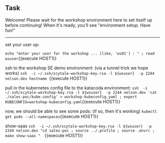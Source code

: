 ## Task

Welcome!   Please wait for the workshop environment here to set itself up before continuing!
When it's ready, you'll see "environment setup.  Have fun!"

----


set your user up:

`echo "enter your user for the workshop ... [like, 'ws01'] : " ; read wsuser`{{execute HOST1}}

ssh to the workshop SE demo environment: (via a tunnel trick we hope works)
`ssh  -i ~/.ssh/scytale-workshop-key.rsa -l ${wsuser}  -p 2244 nelson.dev hostname `{{execute HOST1}}

pull in the kubernetes config file to the katacoda environment:
`ssh  -i ~/.ssh/scytale-workshop-key.rsa -l ${wsuser}  -p 2244 nelson.dev 'cat ./sales-poc/kube.config' > workshop-kubeconfig.yaml ; export KUBECONFIG=workshop-kubeconfig.yaml`{{execute HOST1}}

now, we should be able to see some pods:
(if so, then it's working)
`kubectl get pods --all-namespaces`{{execute HOST1}}


show-saas
`ssh  -i ~/.ssh/scytale-workshop-key.rsa -l ${wsuser}  -p 2244 nelson.dev "cd sales-poc ; source ../.profile ; source .envrc ; make show-saas "  `{{execute HOST1}}






